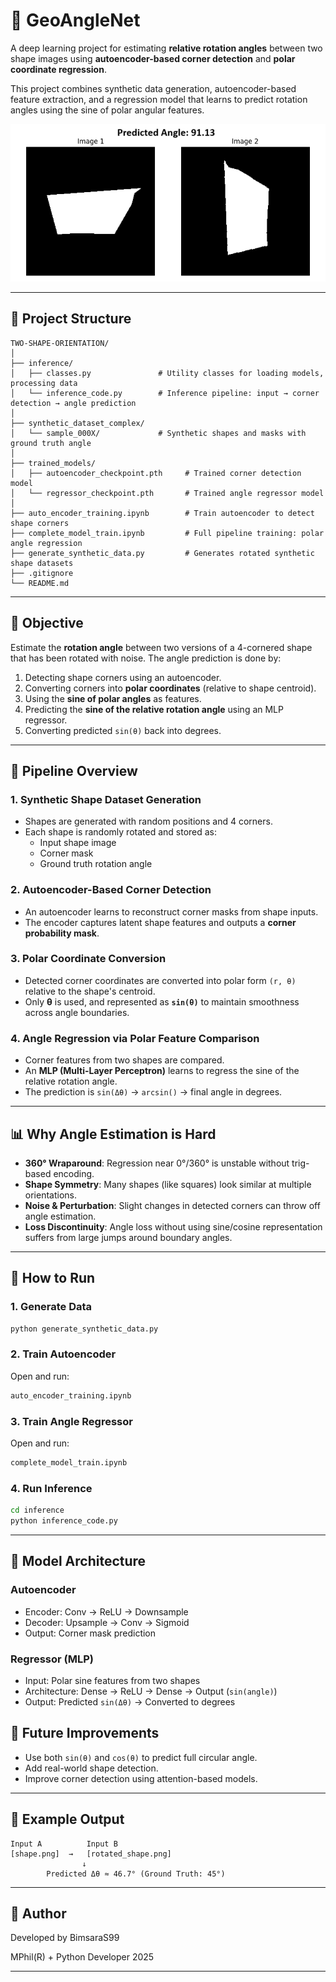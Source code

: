 # 🔄 GeoAngleNet

A deep learning project for estimating **relative rotation angles** between two shape images using **autoencoder-based corner detection** and **polar coordinate regression**.

This project combines synthetic data generation, autoencoder-based feature extraction, and a regression model that learns to predict rotation angles using the sine of polar angular features.


![alt text](synthetic_dataset_complex/sample_img.png)

---

## 📂 Project Structure

```
TWO-SHAPE-ORIENTATION/
│
├── inference/
│   ├── classes.py               # Utility classes for loading models, processing data
│   └── inference_code.py        # Inference pipeline: input → corner detection → angle prediction
│
├── synthetic_dataset_complex/
│   └── sample_000X/             # Synthetic shapes and masks with ground truth angle
│
├── trained_models/
│   ├── autoencoder_checkpoint.pth     # Trained corner detection model
│   └── regressor_checkpoint.pth       # Trained angle regressor model
│
├── auto_encoder_training.ipynb        # Train autoencoder to detect shape corners
├── complete_model_train.ipynb         # Full pipeline training: polar angle regression
├── generate_synthetic_data.py         # Generates rotated synthetic shape datasets
├── .gitignore
└── README.md
```

---

## 🎯 Objective

Estimate the **rotation angle** between two versions of a 4-cornered shape that has been rotated with noise. The angle prediction is done by:

1. Detecting shape corners using an autoencoder.
2. Converting corners into **polar coordinates** (relative to shape centroid).
3. Using the **sine of polar angles** as features.
4. Predicting the **sine of the relative rotation angle** using an MLP regressor.
5. Converting predicted `sin(θ)` back into degrees.

---

## 🔁 Pipeline Overview

### 1. Synthetic Shape Dataset Generation
- Shapes are generated with random positions and 4 corners.
- Each shape is randomly rotated and stored as:
  - Input shape image
  - Corner mask
  - Ground truth rotation angle

### 2. Autoencoder-Based Corner Detection
- An autoencoder learns to reconstruct corner masks from shape inputs.
- The encoder captures latent shape features and outputs a **corner probability mask**.

### 3. Polar Coordinate Conversion
- Detected corner coordinates are converted into polar form `(r, θ)` relative to the shape's centroid.
- Only **θ** is used, and represented as **`sin(θ)`** to maintain smoothness across angle boundaries.

### 4. Angle Regression via Polar Feature Comparison
- Corner features from two shapes are compared.
- An **MLP (Multi-Layer Perceptron)** learns to regress the sine of the relative rotation angle.
- The prediction is `sin(Δθ)` → `arcsin()` → final angle in degrees.

---

## 📊 Why Angle Estimation is Hard

- **360° Wraparound**: Regression near 0°/360° is unstable without trig-based encoding.
- **Shape Symmetry**: Many shapes (like squares) look similar at multiple orientations.
- **Noise & Perturbation**: Slight changes in detected corners can throw off angle estimation.
- **Loss Discontinuity**: Angle loss without using sine/cosine representation suffers from large jumps around boundary angles.

---

## 🧪 How to Run

### 1. Generate Data
```bash
python generate_synthetic_data.py
```

### 2. Train Autoencoder
Open and run:
```bash
auto_encoder_training.ipynb
```

### 3. Train Angle Regressor
Open and run:
```bash
complete_model_train.ipynb
```

### 4. Run Inference
```bash
cd inference
python inference_code.py
```

---

## 🧠 Model Architecture

### Autoencoder
- Encoder: Conv → ReLU → Downsample
- Decoder: Upsample → Conv → Sigmoid
- Output: Corner mask prediction

### Regressor (MLP)
- Input: Polar sine features from two shapes
- Architecture: Dense → ReLU → Dense → Output (`sin(angle)`)
- Output: Predicted `sin(Δθ)` → Converted to degrees


## 📌 Future Improvements

- Use both `sin(θ)` and `cos(θ)` to predict full circular angle.
- Add real-world shape detection.
- Improve corner detection using attention-based models.

---

## 📸 Example Output

```
Input A          Input B
[shape.png]  →   [rotated_shape.png]
                ↓
        Predicted Δθ ≈ 46.7° (Ground Truth: 45°)
```

---

## 👤 Author

Developed by BimsaraS99

MPhil(R) + Python Developer 
2025

---
